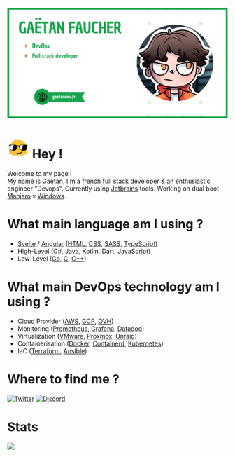 ![banner](GAETANDEV.png)

# ![hey](hey_sized.gif) Hey !
Welcome to my page !  
My name is Gaëtan, I'm a french full stack developer & an enthusiastic engineer "Devops". Currently using [Jetbrains](https://www.jetbrains.com/) tools. Working on dual boot [Manjaro](https://manjaro.org/) x [Windows](https://www.microsoft.com/en-us/windows). 

# What main language am I using ? 
- [Svelte](https://svelte.dev/) / [Angular](https://angular.io/) ([HTML](https://developer.mozilla.org/fr/docs/Web/HTML), [CSS](https://developer.mozilla.org/fr/docs/Web/CSS), [SASS](https://sass-lang.com/), [TypeScript](https://www.typescriptlang.org/))
- High-Level ([C#](https://docs.microsoft.com/en-us/dotnet/csharp/), [Java](https://www.java.com/), [Kotlin](https://kotlinlang.org/), [Dart](https://dart.dev/), [JavaScript](https://developer.mozilla.org/fr/docs/Web/JavaScript))
- Low-Level ([Go](https://golang.org/), [C](https://fr.wikipedia.org/wiki/C_(langage)), [C++](https://fr.wikipedia.org/wiki/C++))

# What main DevOps technology am I using ? 
- Cloud Provider ([AWS](https://aws.amazon.com/), [GCP](https://cloud.google.com/), [OVH](https://www.ovh.com/))
- Monitoring ([Prometheus](https://prometheus.io/), [Grafana](https://grafana.com/), [Datadog](https://www.datadoghq.com/))
- Virtualization ([VMware](https://www.vmware.com/), [Proxmox](https://www.proxmox.com/), [Unraid](https://unraid.net/))
- Containerisation ([Docker](https://www.docker.com/), [Containerd](https://containerd.io/), [Kubernetes](https://kubernetes.io/))
- IaC ([Terraform](https://www.terraform.io/), [Ansible](https://www.ansible.com/))

# Where to find me ?
[![Twitter](https://img.shields.io/badge/twitter-%231DA1F2.svg?&style=for-the-badge&logo=twitter&logoColor=white)](https://twitter.com/Gaetan_Off)
[![Discord](https://img.shields.io/static/v1?label=Discord&message=Gaetan%230099&color=7289DA&logo=Discord&style=for-the-badge)]()

# Stats
![](https://github-readme-stats.vercel.app/api/top-langs/?username=GaetanOff&layout=compact)


